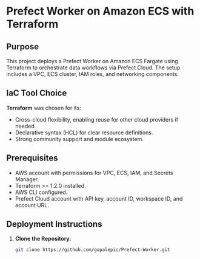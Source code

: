 # Prefect Worker on Amazon ECS with Terraform

## Purpose
This project deploys a Prefect Worker on Amazon ECS Fargate using Terraform to orchestrate data workflows via Prefect Cloud. The setup includes a VPC, ECS cluster, IAM roles, and networking components.

## IaC Tool Choice
**Terraform** was chosen for its:
- Cross-cloud flexibility, enabling reuse for other cloud providers if needed.
- Declarative syntax (HCL) for clear resource definitions.
- Strong community support and module ecosystem.

## Prerequisites
- AWS account with permissions for VPC, ECS, IAM, and Secrets Manager.
- Terraform >= 1.2.0 installed.
- AWS CLI configured.
- Prefect Cloud account with API key, account ID, workspace ID, and account URL.

## Deployment Instructions
1. **Clone the Repository**:
   ```bash
   git clone https://github.com/gopalepic/Prefect-Worker.git
   